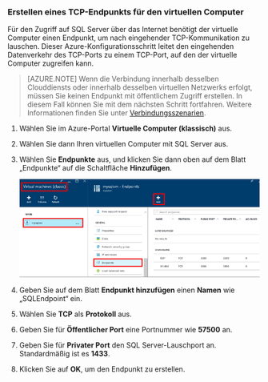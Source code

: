 ### Erstellen eines TCP-Endpunkts für den virtuellen Computer

Für den Zugriff auf SQL Server über das Internet benötigt der virtuelle Computer einen Endpunkt, um nach eingehender TCP-Kommunikation zu lauschen. Dieser Azure-Konfigurationsschritt leitet den eingehenden Datenverkehr des TCP-Ports zu einem TCP-Port, auf den der virtuelle Computer zugreifen kann.

>[AZURE.NOTE] Wenn die Verbindung innerhalb desselben Clouddiensts oder innerhalb desselben virtuellen Netzwerks erfolgt, müssen Sie keinen Endpunkt mit öffentlichem Zugriff erstellen. In diesem Fall können Sie mit dem nächsten Schritt fortfahren. Weitere Informationen finden Sie unter [Verbindungsszenarien](../articles/virtual-machines/virtual-machines-windows-classic-sql-connect.md#connection-scenarios).

1. Wählen Sie im Azure-Portal **Virtuelle Computer (klassisch)** aus.

2. Wählen Sie dann Ihren virtuellen Computer mit SQL Server aus.

3. Wählen Sie **Endpunkte** aus, und klicken Sie dann oben auf dem Blatt „Endpunkte“ auf die Schaltfläche **Hinzufügen**.

	![Schritte im Portal für die Endpunkterstellung](./media/virtual-machines-sql-server-connection-steps/portal-endpoint-creation.png)

4. Geben Sie auf dem Blatt **Endpunkt hinzufügen** einen **Namen** wie „SQLEndpoint“ ein.

5. Wählen Sie **TCP** als **Protokoll** aus.

6. Geben Sie für **Öffentlicher Port** eine Portnummer wie **57500** an.

7. Geben Sie für **Privater Port** den SQL Server-Lauschport an. Standardmäßig ist es **1433**.

6. Klicken Sie auf **OK**, um den Endpunkt zu erstellen.

<!---HONumber=AcomDC_0629_2016-->